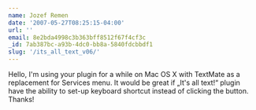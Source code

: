 ```yaml
---
name: Jozef Remen
date: '2007-05-27T08:25:15-04:00'
url: ''
email: 8e2bda4998c3b363bff8512f67f4cf3c
_id: 7ab387bc-a93b-4dc0-bb8a-5840fdcbbdf1
slug: '/its_all_text_v06/'
---
```


Hello, I'm using your plugin for a while on Mac OS X with TextMate as a
replacement for Services menu. It would be great if „It's all text!“ plugin
have the ability to set-up keyboard shortcut instead of clicking the button.
Thanks!
